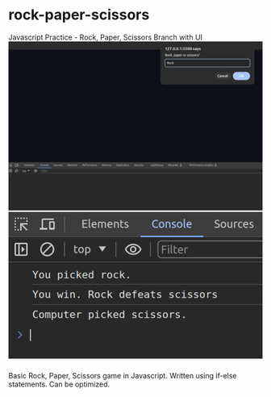 # rock-paper-scissors
Javascript Practice - Rock, Paper, Scissors
Branch with UI
![Prompt](pic1.png)
![Output](pic2.png)

###
Basic Rock, Paper, Scissors game in Javascript.
Written using if-else statements. Can be optimized.